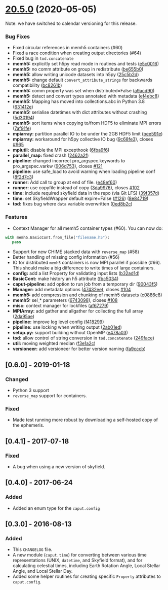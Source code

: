 # [20.5.0](https://github.com/radiocosmology/caput/compare/v0.6.0...v20.5.0) (2020-05-05)

Note: we have switched to calendar versioning for this release. 
 

### Bug Fixes

* Fixed circular references in memh5 containers (#60)
* Fixed a race condition when creating output directories (#64)
* Fixed bug in `tod.concatenate`
* **memh5:** explicitly set h5py read mode in routines and tests ([e5c0016](https://github.com/radiocosmology/caput/commit/e5c0016214d60a663f1ef37d9c7761ff0ee39bc9))
* **memh5:** no comm attribute on group in redistribute ([be655b0](https://github.com/radiocosmology/caput/commit/be655b0f5498de5c07ee11b2c941717f1a854ebf))
* **memh5:** allow writing unicode datasets into h5py ([25c5b2d](https://github.com/radiocosmology/caput/commit/25c5b2d952d13300081e31cc9e7830471fe2822c))
* **memh5:** change default `convert_attribute_strings` for backwards compatibility ([bc8261b](https://github.com/radiocosmology/caput/commit/bc8261bed1078355fdab031bdd527521ec58338c))
* **memh5:** comm property was set when distributed=False ([a9acd90](https://github.com/radiocosmology/caput/commit/a9acd90f43289c32aaab52129004d0fc41c88410))
* **memh5:** detect and convert types annotated with metadata ([ef4ebc8](https://github.com/radiocosmology/caput/commit/ef4ebc88f38293c6bec9a46aa2643af62651adef))
* **memh5:** Mapping has moved into collections.abc in Python 3.8 ([631412e](https://github.com/radiocosmology/caput/commit/631412efdc143d45490697b574a1c6d3f74a2d4b))
* **memh5:** serialise datetimes with dict attributes without crashing ([5d30194](https://github.com/radiocosmology/caput/commit/5d301946d06ba3d4d4477f17478d6ed6426cd0a7))
* **memh5:** sort items when copying to/from HDF5 to eliminate MPI errors ([7af91fe](https://github.com/radiocosmology/caput/commit/7af91fee9c44db327f1ba2ad6df961c52c440af2))
* **mpiarray:** partition parallel IO to be under the 2GB HDF5 limit ([bee591e](https://github.com/radiocosmology/caput/commit/bee591e9bf6e9e195ec1467fd4423b4c03feb3ee))
* **mpiarray:** workaround for h5py collective IO bug ([9c68fe3](https://github.com/radiocosmology/caput/commit/9c68fe38ca08d0bf95db77e772db5afd32a3a7af)), closes [#965](https://github.com/radiocosmology/caput/issues/965)
* **mpiutil:** disable the MPI excepthook ([6fba9f6](https://github.com/radiocosmology/caput/commit/6fba9f66af72c19d4bc8afb1b716431e9b46ea59))
* **parallel_map:** fixed crash ([2462a2f](https://github.com/radiocosmology/caput/commit/2462a2f75449f0a4fba398b8922c7814ccd04706))
* **pipeline:** changed incorrect pro_argspec.keywords to pro_argspec.varkw ([906d753](https://github.com/radiocosmology/caput/commit/906d753c6f70fc1db6d6232938a1991f57313dec)), closes [#121](https://github.com/radiocosmology/caput/issues/121)
* **pipeline:** use safe_load to avoid warning when loading pipeline conf ([8f2d7c3](https://github.com/radiocosmology/caput/commit/8f2d7c3af579f6215e72eb581ed682eec8eadacc))
* **runner:** Add call to group at end of file. ([e48ef60](https://github.com/radiocosmology/caput/commit/e48ef6051469057dc1684e910c1ec00dda438e07))
* **runner:** use copyfile instead of copy ([3da9976](https://github.com/radiocosmology/caput/commit/3da997613b94349d2afee2bfb42a81d30d1af9f4)), closes [#102](https://github.com/radiocosmology/caput/issues/102)
* **time:** include required skyfield data in the repo (via Git LFS) ([39f357d](https://github.com/radiocosmology/caput/commit/39f357d281c907391872f66426830b054605a56a))
* **time:** set SkyfieldWrapper default expire=False ([#126](https://github.com/radiocosmology/caput/issues/126)) ([8e84719](https://github.com/radiocosmology/caput/commit/8e8471982139bb8aacf27efadeef4127b53d4cda))
* **tod:** fixes bug where `data` variable overwritten ([0ed8b2c](https://github.com/radiocosmology/caput/commit/0ed8b2cf9bd534b7c61633cfa2255fc14900ade5))


### Features

* Context Manager for all memh5 container types (#60). You can now do:
```python
with memh5.BasicCont.from_file("filename.h5"):
   pass
```
* Support for new CHIME stacked data with `reverse_map` (#58)
* Better handling of missing config information (#56)
* IO for distributed `memh5` containers is now MPI parallel if possible (#66). This should make a
big difference to write times of large containers.
* **config:** add a list Property for validating input lists ([b32ad1d](https://github.com/radiocosmology/caput/commit/b32ad1d238d25a5031eb3035572abd48bbfd4677))
* **BasicCont:** make history an h5 attribute ([fbc5034](https://github.com/radiocosmology/caput/commit/fbc50340907e321cba9682ff6dc47c534f82e122))
* **caput-pipeline:** add option to run job from a temporary dir ([90043f5](https://github.com/radiocosmology/caput/commit/90043f594851713575d778f768baba5ce100187b))
* **Manager:** add metadata options ([47432ee](https://github.com/radiocosmology/caput/commit/47432ee30a43dc8d50d8059f608c7d050e7e4c37)), closes [#104](https://github.com/radiocosmology/caput/issues/104)
* **memh5:** add compression and chunking of memh5 datasets ([c0886c8](https://github.com/radiocosmology/caput/commit/c0886c850cfc80663017a22bafb86d0506cbb915))
* **memh5:** sel_* parameters ([6743098](https://github.com/radiocosmology/caput/commit/67430981a938c05157eaeef2e233532de77715f1)), closes [#108](https://github.com/radiocosmology/caput/issues/108)
* **misc:** context manager for lockfiles ([af67279](https://github.com/radiocosmology/caput/commit/af6727951aa5f13845978d58559bae94d21325ce))
* **MPIArray:** add gather and allgather for collecting the full array ([2da95ae](https://github.com/radiocosmology/caput/commit/2da95ae997f2e3f13a7699ef5323830da5dd8f76))
* **pipeline:** improve log level config ([f418299](https://github.com/radiocosmology/caput/commit/f4182995c252a04b99f3168d6bbec88e12a9d7fd))
* **pipeline:** use locking when writing output ([2ab01ed](https://github.com/radiocosmology/caput/commit/2ab01edce0864c96486eb59b6c1803929034992c))
* **setup.py:** support building without OpenMP ([e478a03](https://github.com/radiocosmology/caput/commit/e478a03d221d4ec71d5f98bc9331d865005d422c))
* **tod:** allow control of string conversion in `tod.concatenate` ([249face](https://github.com/radiocosmology/caput/commit/249face8d4e0ab38e91507c0724606687d8515c8))
* **util:** moving weighted median ([f3e1a2c](https://github.com/radiocosmology/caput/commit/f3e1a2c8c4cbb656a642dc1a304f356f5c7ee311))
* **versioneer:** add versioneer for better version naming ([fa9cccb](https://github.com/radiocosmology/caput/commit/fa9cccbc7443e82cb63a478be908d6923b35e3f1))



## [0.6.0] - 2019-01-18

### Changed

- Python 3 support
- `reverse_map` support for containers.

### Fixed

- Made test running more robust by downloading a self-hosted copy of the
  ephemeris.


## [0.4.1] - 2017-07-18

### Fixed

- A bug when using a new version of skyfield.


## [0.4.0] - 2017-06-24

### Added

- Added an enum type for the `caput.config`


## [0.3.0] - 2016-08-13

### Added

- This `CHANGELOG` file.
- A new module (`caput.time`) for converting between various time
  representations (UNIX, `datetime`, and Skyfield format), and for calculating
  celestial times, including Earth Rotation Angle, Local Stellar Angle, and
  Local Stellar Day.
- Added some helper routines for creating specific `Property` attributes to
  `caput.config`.
